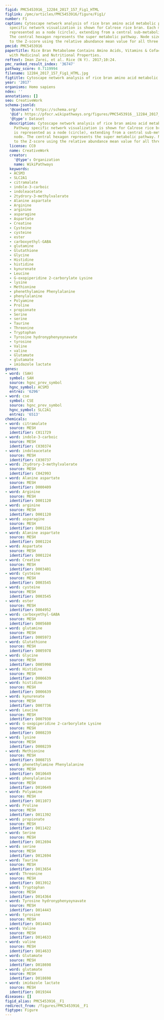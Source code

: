```yaml
---
figid: PMC5453916__12284_2017_157_Fig1_HTML
figlink: /pmc/articles/PMC5453916/figure/Fig1/
number: F1
caption: Cytoscape network analysis of rice bran amino acid metabolic pathways. Pathway
  specific network visualization is shown for Calrose rice bran. Each metabolite is
  represented as a node (circle), extending from a central sub-metabolic pathway node.
  The central hexagon represents the super metabolic pathway. Node size corresponds
  to the Z-score using the relative abundance mean value for all three varieties
pmcid: PMC5453916
papertitle: Rice Bran Metabolome Contains Amino Acids, Vitamins & Cofactors, and Phytochemicals
  with Medicinal and Nutritional Properties.
reftext: Iman Zarei, et al. Rice (N Y). 2017;10:24.
pmc_ranked_result_index: '36747'
pathway_score: 0.7119994
filename: 12284_2017_157_Fig1_HTML.jpg
figtitle: Cytoscape network analysis of rice bran amino acid metabolic pathways
year: '2017'
organisms: Homo sapiens
ndex: ''
annotations: []
seo: CreativeWork
schema-jsonld:
  '@context': https://schema.org/
  '@id': https://pfocr.wikipathways.org/figures/PMC5453916__12284_2017_157_Fig1_HTML.html
  '@type': Dataset
  description: Cytoscape network analysis of rice bran amino acid metabolic pathways.
    Pathway specific network visualization is shown for Calrose rice bran. Each metabolite
    is represented as a node (circle), extending from a central sub-metabolic pathway
    node. The central hexagon represents the super metabolic pathway. Node size corresponds
    to the Z-score using the relative abundance mean value for all three varieties
  license: CC0
  name: CreativeWork
  creator:
    '@type': Organization
    name: WikiPathways
  keywords:
  - ACSM3
  - SLC2A1
  - citramalate
  - indole-3-carboic
  - indoleacetate
  - 2tydrory-3-methylvalerate
  - Alanine aspartate
  - Arginine
  - arginine
  - asparagine
  - Aspartate
  - Creatine
  - Cysteine
  - cysteine
  - ester
  - carboxyethyl-GABA
  - glutamine
  - Glutathione
  - Glycine
  - Histidine
  - histidine
  - kynurenate
  - Leucine
  - G-oxopiperidine 2-carborylate Lysine
  - lysine
  - Methionine
  - phenethylamine Phenylalanine
  - phenylalanine
  - Polyamine
  - Proline
  - propionate
  - Serine
  - serine
  - Taurine
  - Threonine
  - Tryptophan
  - Tyrosine hydronyphenyoynavate
  - tyrosine
  - Valine
  - valine
  - Glutamate
  - glutamate
  - imidazole lactate
genes:
- word: (SAH)
  symbol: SAH
  source: hgnc_prev_symbol
  hgnc_symbol: ACSM3
  entrez: '6296'
- word: cse
  symbol: CSE
  source: hgnc_prev_symbol
  hgnc_symbol: SLC2A1
  entrez: '6513'
chemicals:
- word: citramalate
  source: MESH
  identifier: C011729
- word: indole-3-carboic
  source: MESH
  identifier: C030374
- word: indoleacetate
  source: MESH
  identifier: C030737
- word: 2tydrory-3-methylvalerate
  source: MESH
  identifier: C042993
- word: Alanine aspartate
  source: MESH
  identifier: D000409
- word: Arginine
  source: MESH
  identifier: D001120
- word: arginine
  source: MESH
  identifier: D001120
- word: asparagine
  source: MESH
  identifier: D001216
- word: Alanine aspartate
  source: MESH
  identifier: D001224
- word: Aspartate
  source: MESH
  identifier: D001224
- word: Creatine
  source: MESH
  identifier: D003401
- word: Cysteine
  source: MESH
  identifier: D003545
- word: cysteine
  source: MESH
  identifier: D003545
- word: ester
  source: MESH
  identifier: D004952
- word: carboxyethyl-GABA
  source: MESH
  identifier: D005680
- word: glutamine
  source: MESH
  identifier: D005973
- word: Glutathione
  source: MESH
  identifier: D005978
- word: Glycine
  source: MESH
  identifier: D005998
- word: Histidine
  source: MESH
  identifier: D006639
- word: histidine
  source: MESH
  identifier: D006639
- word: kynurenate
  source: MESH
  identifier: D007736
- word: Leucine
  source: MESH
  identifier: D007930
- word: G-oxopiperidine 2-carborylate Lysine
  source: MESH
  identifier: D008239
- word: lysine
  source: MESH
  identifier: D008239
- word: Methionine
  source: MESH
  identifier: D008715
- word: phenethylamine Phenylalanine
  source: MESH
  identifier: D010649
- word: phenylalanine
  source: MESH
  identifier: D010649
- word: Polyamine
  source: MESH
  identifier: D011073
- word: Proline
  source: MESH
  identifier: D011392
- word: propionate
  source: MESH
  identifier: D011422
- word: Serine
  source: MESH
  identifier: D012694
- word: serine
  source: MESH
  identifier: D012694
- word: Taurine
  source: MESH
  identifier: D013654
- word: Threonine
  source: MESH
  identifier: D013912
- word: Tryptophan
  source: MESH
  identifier: D014364
- word: Tyrosine hydronyphenyoynavate
  source: MESH
  identifier: D014443
- word: tyrosine
  source: MESH
  identifier: D014443
- word: Valine
  source: MESH
  identifier: D014633
- word: valine
  source: MESH
  identifier: D014633
- word: Glutamate
  source: MESH
  identifier: D018698
- word: glutamate
  source: MESH
  identifier: D018698
- word: imidazole lactate
  source: MESH
  identifier: D019344
diseases: []
figid_alias: PMC5453916__F1
redirect_from: /figures/PMC5453916__F1
figtype: Figure
---
```

